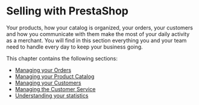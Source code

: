 # Selling with PrestaShop

Your products, how your catalog is organized, your orders, your customers and how you communicate with them make the most of your daily activity as a merchant. You will find in this section everything you and your team need to handle every day to keep your business going.&#x20;

This chapter contains the following sections:

* [Managing your Orders](managing-orders/)
* [Managing your Product Catalog](managing-catalog/)
* [Managing your Customers](managing-customers/)
* [Managing the Customer Service](managing-customer-service/)
* [Understanding your statistics](understanding-statistics.md)
